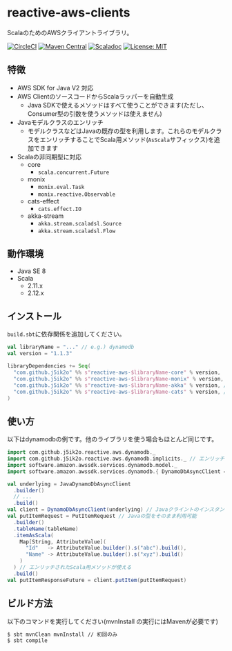 # reactive-aws-clients

ScalaのためのAWSクライアントライブラリ。

[![CircleCI](https://circleci.com/gh/j5ik2o/reactive-aws-clients/tree/master.svg?style=shield&circle-token=ca08b2c115d354a7abff35d195b9bebe4bf960d0)](https://circleci.com/gh/j5ik2o/reactive-aws-clients/tree/master)
[![Maven Central](https://maven-badges.herokuapp.com/maven-central/com.github.j5ik2o/reactive-aws-common-core_2.12/badge.svg)](https://maven-badges.herokuapp.com/maven-central/com.github.j5ik2o/reactive-aws-common-core_2.12)
[![Scaladoc](http://javadoc-badge.appspot.com/com.github.j5ik2o/reactive-aws-common-core_2.12.svg?label=scaladoc)](http://javadoc-badge.appspot.com/com.github.j5ik2o/reactive-aws-common-core_2.12/com/github/j5ik2o/reactive-aws-clients/index.html?javadocio=true)
[![License: MIT](http://img.shields.io/badge/license-MIT-orange.svg)](LICENSE)

## 特徴

- AWS SDK for Java V2 対応
- AWS ClientのソースコードからScalaラッパーを自動生成
    - Java SDKで使えるメソッドはすべて使うことができます(ただし、Consumer型の引数を使うメソッドは使えません)
- Javaモデルクラスのエンリッチ
    - モデルクラスなどはJavaの既存の型を利用します。これらのモデルクラスをエンリッチすることでScala用メソッド(`AsScala`サフィックス)を追加できます
- Scalaの非同期型に対応
    - core
        - `scala.concurrent.Future`
    - monix
        - `monix.eval.Task`
        - `monix.reactive.Observable`
    - cats-effect
        - `cats.effect.IO`
    - akka-stream
        - `akka.stream.scaladsl.Source`
        - `akka.stream.scaladsl.Flow`
    
## 動作環境
 
- Java SE 8
- Scala
    - 2.11.x
    - 2.12.x

## インストール

`build.sbt`に依存関係を追加してください。

```scala
val libraryName = "..." // e.g.) dynamodb
val version = "1.1.3"

libraryDependencies += Seq(
  "com.github.j5ik2o" %% s"reactive-aws-$libraryName-core" % version,
  "com.github.j5ik2o" %% s"reactive-aws-$libraryName-monix" % version, // optional
  "com.github.j5ik2o" %% s"reactive-aws-$libraryName-akka" % version, // optional
  "com.github.j5ik2o" %% s"reactive-aws-$libraryName-cats" % version, // optional
)
```

## 使い方

以下はdynamodbの例です。他のライブラリを使う場合もほとんど同じです。

```scala
import com.github.j5ik2o.reactive.aws.dynamodb._
import com.github.j5ik2o.reactive.aws.dynamodb.implicits._ // エンリッチのためのインポート
import software.amazon.awssdk.services.dynamodb.model._
import software.amazon.awssdk.services.dynamodb.{ DynamoDbAsyncClient => JavaDynamoDbAsyncClient }

val underlying = JavaDynamoDbAsyncClient
  .builder()
  // ...
  .build()
val client = DynamoDbAsyncClient(underlying) // Javaクライントのインスタンスをコンストラクタに渡す
val putItemRequest = PutItemRequest // Javaの型をそのまま利用可能
  .builder()
  .tableName(tableName)
  .itemAsScala(
    Map[String, AttributeValue](
      "Id"   -> AttributeValue.builder().s("abc").build(),
      "Name" -> AttributeValue.builder().s("xyz").build()
    )
  ) // エンリッチされたScala用メソッドが使える
  .build()
val putItemResponseFuture = client.putItem(putItemRequest)

```

## ビルド方法

以下のコマンドを実行してください(mvnInstall の実行にはMavenが必要です)

```sh
$ sbt mvnClean mvnInstall // 初回のみ
$ sbt compile
```



